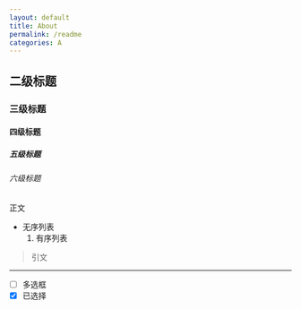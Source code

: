 ```yaml
---
layout: default
title: About
permalink: /readme
categories: A
---
```


## 二级标题

### 三级标题

#### 四级标题

##### 五级标题

###### 六级标题

正文

- 无序列表
    1. 有序列表

> 引文

---

- [ ] 多选框
- [x] 已选择
